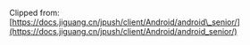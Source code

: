 Clipped from: [https://docs.jiguang.cn/jpush/client/Android/android\_senior/](https://docs.jiguang.cn/jpush/client/Android/android_senior/)